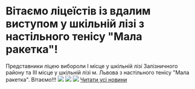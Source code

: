 
# Вітаємо ліцеїстів із вдалим виступом у шкільній лізі з настільного тенісу &quot;Мала ракетка&quot;!
Представники ліцею вибороли І місце у шкільній лізі Залізничного району та ІІІ місце у шкільній лізі м. Львова з настільного тенісу "Мала ракетка". Вітаємо!!!
![](/images/вітаємо-ліцеїстів-із-вдалим-виступом-у-шкільній-лізі-з/img_20181203_112547_hht.jpg)
![](/images/вітаємо-ліцеїстів-із-вдалим-виступом-у-шкільній-лізі-з/img_20181203_112624.jpg)
![](/images/вітаємо-ліцеїстів-із-вдалим-виступом-у-шкільній-лізі-з/img_20181203_112627.jpg)
[Читати усі новини](/news)
       